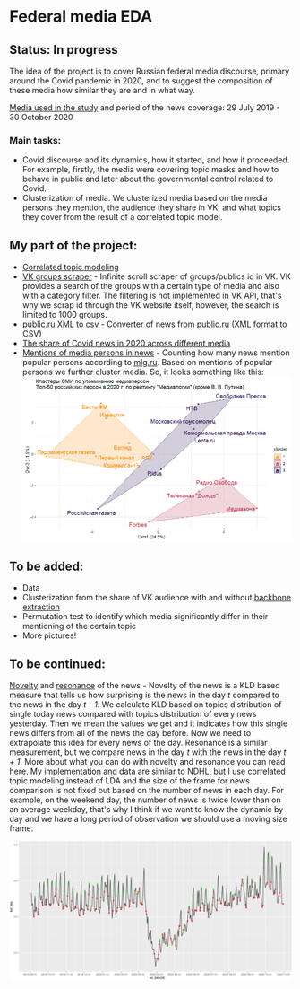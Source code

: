 # Federal media EDA
## Status: In progress

The idea of the project is to cover Russian federal media discourse, primary around the Covid pandemic in 2020, and to suggest the composition of these media how similar they are and in what way. 

[Media used in the study](media_namews) and period of the news coverage: 29 July 2019 - 30 October 2020

### Main tasks:
* Covid discourse and its dynamics, how it started, and how it proceeded. For example, firstly, the media were covering topic masks and how to behave in public and later about the governmental control related to Covid. 
* Clusterization of media. We clusterized media based on the media persons they mention, the audience they share in VK, and what topics they cover from the result of a correlated topic model.


 ## My part of the project:
 * [Correlated topic modeling](savemodel_script.R)
 * [VK groups scraper](pub_scraper.py) - Infinite scroll scraper of groups/publics id in VK. VK provides a search of the groups with a certain type of media and also with a category filter. The filtering is not implemented in VK API, that's why we scrap id through the VK website itself, however, the search is limited to 1000 groups.
 * [public.ru XML to csv](publicru_xml_to_csv.r) - Converter of news from [public.ru](public.ru) (XML format to CSV)
 * [The share of Covid news in 2020 across different media](media_covid_heatmap.R)
 * [Mentions of media persons in news](mlg_persons_count.R) - Counting how many news mention popular persons according to [mlg.ru](https://www.mlg.ru/ratings/itogi2019/7976/). Based on mentions of popular persons we further cluster media. So, it looks something like this:
 ![k-means clusterization](k-means_clusterization.png)

 ## To be added:
 * Data
 * Clusterization from the share of VK audience with and without [backbone extraction](https://www.pnas.org/content/106/16/6483)
 * Permutation test to identify which media significantly differ in their mentioning of the certain topic
 * More pictures!

 ## To be continued:

 [Novelty](novelty_media.R) and [resonance](resonance_media.R) of the news - Novelty of the news is a KLD based measure that tells us how surprising is the news in the day _t_ compared to the news in the day _t - 1_. We calculate KLD based on topics distribution of single today news compared with topics distribution of every news yesterday. Then we mean the values we get and it indicates how this single news differs from all of the news the day before. Now we need to extrapolate this idea for every news of the day. Resonance is a similar measurement, but we compare news in the day _t_ with the news in the day _t + 1_. More about what you can do with novelty and resonance you can read [here](https://pubmed.ncbi.nlm.nih.gov/29666239/). My implementation and data are similar to [NDHL](https://centre-for-humanities-computing.github.io/Nordic-Digital-Humanities-Laboratory/portfolio/news_c19_method/), but I use correlated topic modeling instead of LDA and the size of the frame for news comparison is not fixed but based on the number of news in each day. For example, on the weekend day, the number of news is twice lower than on an average weekday, that's why I think if we want to know the dynamic by day and we have a long period of observation we should use a moving size frame.

 ![novelty](novelty.jpg)